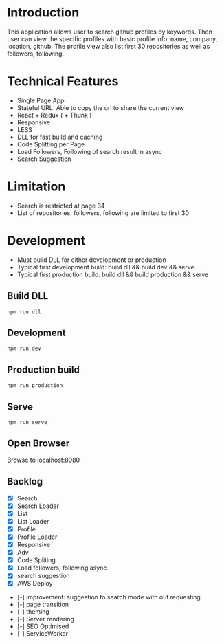 # Introduction

This application allows user to search github profiles by keywords. Then user can view the specific profiles with basic profile info: name, company, location, github. The profile view also list first 30 repositories as well as followers, following.

# Technical Features
- Single Page App
- Stateful URL: Able to copy the url to share the current view
- React + Redux ( + Thunk )
- Responsive
- LESS
- DLL for fast build and caching
- Code Splitting per Page
- Load Followers, Following of search result in async
- Search Suggestion

# Limitation

- Search is restricted at page 34
- List of repositories, followers, following are limited to first 30

# Development

- Must build DLL for either development or production
- Typical first development build: build dll && build dev && serve
- Typical first production build: build dll && build production && serve

## Build DLL
`npm run dll`
## Development
`npm run dev`
## Production build
`npm run production`
## Serve
`npm run serve`
## Open Browser
Browse to localhost:8080

## Backlog

- [x] Search
- [X] Search Loader
- [x] List
- [X] List Loader
- [x] Profile
- [X] Profile Loader
- [x] Responsive
- [x] Adv
- [X] Code Spliting
- [x] Load followers, following async
- [X] search suggestion
- [x] AWS Deploy
- [-] improvement: suggestion to search mode with out requesting
- [-] page transition
- [-] theming
- [-] Server rendering
- [-] SEO Optimised
- [-] ServiceWorker

